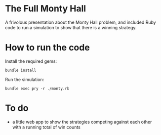 # The Full Monty Hall

A frivolous presentation about the Monty Hall problem, and included Ruby code to run
a simulation to show that there is a winning strategy.

# How to run the code

Install the required gems:

    bundle install

Run the simulation:

    bundle exec pry -r ./monty.rb

# To do

- a little web app to show the strategies competing against each other with
  a running total of win counts
